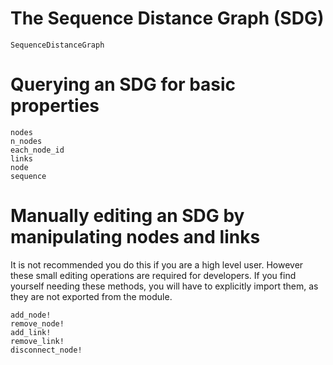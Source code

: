 # The Sequence Distance Graph (SDG)

```@docs
SequenceDistanceGraph
```

# Querying an SDG for basic properties

```@docs
nodes
n_nodes
each_node_id
links
node
sequence
```

# Manually editing an SDG by manipulating nodes and links

It is not recommended you do this if you are a high level user.
However these small editing operations are required for developers.
If you find yourself needing these methods, you will have to explicitly import
them, as they are not exported from the module.

```@docs
add_node!
remove_node!
add_link!
remove_link!
disconnect_node!
```